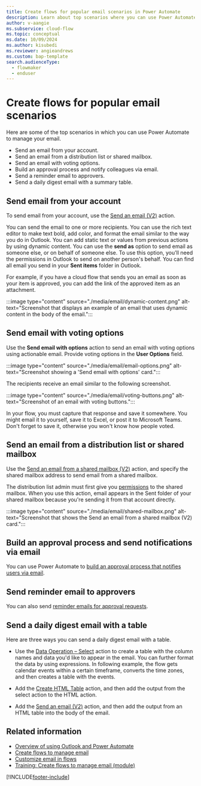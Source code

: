 ```yaml
---
title: Create flows for popular email scenarios in Power Automate
description: Learn about top scenarios where you can use Power Automate to manage your email.
author: v-aangie
ms.subservice: cloud-flow
ms.topic: conceptual
ms.date: 10/09/2024
ms.author: kisubedi
ms.reviewer: angieandrews
ms.custom: bap-template
search.audienceType: 
  - flowmaker
  - enduser
---
```

# Create flows for popular email scenarios

Here are some of the top scenarios in which you can use Power Automate to manage your email.

- Send an email from your account.
- Send an email from a distribution list or shared mailbox.
- Send an email with voting options.
- Build an approval process and notify colleagues via email.
- Send a reminder email to approvers.
- Send a daily digest email with a summary table.

## Send email from your account

To send email from your account, use the [Send an email (V2)](/connectors/office365/) action.

You can send the email to one or more recipients. You can use the rich text editor to make text bold, add color, and format the email similar to the way you do in Outlook. You can add static text or values from previous actions by using dynamic content. You can use the **send as** option to send email as someone else, or on behalf of someone else. To use this option, you'll need the permissions in Outlook to send on another person's behalf. You can find all email you send in your **Sent items** folder in Outlook.

For example, if you have a cloud flow that sends you an email as soon as your item is approved, you can add the link of the approved item as an attachment.

:::image type="content" source="./media/email/dynamic-content.png" alt-text="Screenshot that displays an example of an email that uses dynamic content in the body of the email.":::

## Send email with voting options

Use the **Send email with options** action to send an email with voting options using actionable email. Provide voting options in the **User Options** field.

:::image type="content" source="./media/email/email-options.png" alt-text="Screenshot showing a 'Send email with options' card.":::

The recipients receive an email similar to the following screenshot.

:::image type="content" source="./media/email/voting-buttons.png" alt-text="Screenshot of an email with voting buttons.":::

In your flow, you must capture that response and save it somewhere. You might email it to yourself, save it to Excel, or post it to Microsoft Teams. Don't forget to save it, otherwise you won't know how people voted.

## Send an email from a distribution list or shared mailbox

Use the [Send an email from a shared mailbox (V2)](/connectors/office365/) action, and specify the shared mailbox address to send email from a shared mailbox. 

The distribution list admin must first give you [permissions](/microsoft-365/admin/manage/send-email-as-distribution-list?) to the shared mailbox. When you use this action, email appears in the Sent folder of your shared mailbox because you're sending it from that account directly.


:::image type="content" source="./media/email/shared-mailbox.png" alt-text="Screenshot that shows the Send an email from a shared mailbox (V2) card.":::

## Build an approval process and send notifications via email

You can use Power Automate to [build an approval process that notifies users via email](https://o365hq.com/blog/build-an-approval-process-with-power-automate).

## Send reminder email to approvers

You can also send [reminder emails for approval requests](https://make.powerautomate.com/blog/approval-reminders-using-parallel-branches).

## Send a daily digest email with a table

Here are three ways you can send a daily digest email with a table.

- Use the [Data Operation – Select](./data-operations.md#use-the-select-action) action to create a table with the column names and data you'd like to appear in the email.
You can further format the data by using expressions. In following example, the flow gets calendar events within a certain timeframe, converts the time zones, and then creates a table with the events.

- Add the [Create HTML Table](./data-operations.md#use-the-create-html-table-action) action, and then add the output from the select action to the HTML action.

- Add the [Send an email (V2)](/connectors/office365/) action, and then add the output from an HTML table into the body of the email.

## Related information

- [Overview of using Outlook and Power Automate](email-overview.md)  
- [Create flows to manage email](create-email-flows.md)  
- [Customize email in flows](email-customization.md)
- [Training: Create flows to manage email (module)](create-email-flows.md) 

[!INCLUDE[footer-include](includes/footer-banner.md)]

